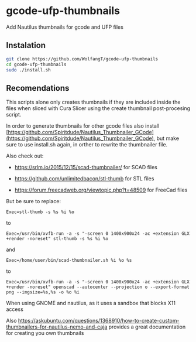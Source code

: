 # gcode-ufp-thumbnails

Add Nautilus thumbnails for gcode and UFP files

Instalation
-----------

```bash
git clone https://github.com/WolfangT/gcode-ufp-thumbnails
cd gcode-ufp-thumbnails
sudo ./install.sh
```

Recomendations
--------------

This scripts alone only creates thumbnails if they are included inside the files when sliced with Cura Slicer using the create thumbnail post-procesing script.

In order to generate thumbnails for other gcode files also install [https://github.com/Spiritdude/Nautilus_Thumbnailer_GCode](https://github.com/Spiritdude/Nautilus_Thumbnailer_GCode),
but make sure to use install.sh again, in orther to rewrite the thumbnailer file.

Also check out:

 - https://srlm.io/2015/12/15/scad-thumbnailer/ for SCAD files
 
 - https://github.com/unlimitedbacon/stl-thumb for STL files
 
 - https://forum.freecadweb.org/viewtopic.php?t=48509 for FreeCad files

But be sure to replace:

    Exec=stl-thumb -s %s %i %o

to

    Exec=/usr/bin/xvfb-run -a -s "-screen 0 1400x900x24 -ac +extension GLX +render -noreset" stl-thumb -s %s %i %o
 
 and 
 
    Exec=/home/user/bin/scad-thumbnailer.sh %i %o %s
 
 to

    Exec=/usr/bin/xvfb-run -a -s "-screen 0 1400x900x24 -ac +extension GLX +render -noreset" openscad --autocenter --projection o --export-format png --imgsize=%s,%s -o %o %i

When using GNOME and nautilus, as it uses a sandbox that blocks X11 access

Also https://askubuntu.com/questions/1368910/how-to-create-custom-thumbnailers-for-nautilus-nemo-and-caja provides a great documentation for creating you own thumbnails
